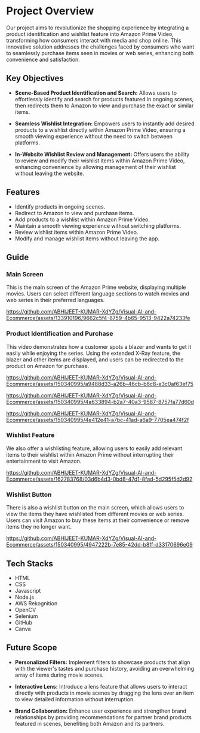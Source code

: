 # Project Overview

Our project aims to revolutionize the shopping experience by integrating a product identification and wishlist feature into Amazon Prime Video, transforming how consumers interact with media and shop online. This innovative solution addresses the challenges faced by consumers who want to seamlessly purchase items seen in movies or web series, enhancing both convenience and satisfaction.

## Key Objectives

- **Scene-Based Product Identification and Search:** Allows users to effortlessly identify and search for products featured in ongoing scenes, then redirects them to Amazon to view and purchase the exact or similar items.

- **Seamless Wishlist Integration:** Empowers users to instantly add desired products to a wishlist directly within Amazon Prime Video, ensuring a smooth viewing experience without the need to switch between platforms.

- **In-Website Wishlist Review and Management:** Offers users the ability to review and modify their wishlist items within Amazon Prime Video, enhancing convenience by allowing management of their wishlist without leaving the website.

## Features

- Identify products in ongoing scenes.
- Redirect to Amazon to view and purchase items.
- Add products to a wishlist within Amazon Prime Video.
- Maintain a smooth viewing experience without switching platforms.
- Review wishlist items within Amazon Prime Video.
- Modify and manage wishlist items without leaving the app.

## Guide

### Main Screen

This is the main screen of the Amazon Prime website, displaying multiple movies. Users can select different language sections to watch movies and web series in their preferred languages.

https://github.com/ABHIJEET-KUMAR-XdYZg/Visual-AI-and-Ecommerce/assets/133910196/9662c5f4-8759-4b65-9513-9422a74233fe


### Product Identification and Purchase

This video demonstrates how a customer spots a blazer and wants to get it easily while enjoying the series. Using the extended X-Ray feature, the blazer and other items are displayed, and users can be redirected to the product on Amazon for purchase.




https://github.com/ABHIJEET-KUMAR-XdYZg/Visual-AI-and-Ecommerce/assets/150340995/a9488d33-a26b-46cb-b6c8-e3c0af63ef75



https://github.com/ABHIJEET-KUMAR-XdYZg/Visual-AI-and-Ecommerce/assets/150340995/4a633894-b2a7-40a3-9587-8757fa77d60d



https://github.com/ABHIJEET-KUMAR-XdYZg/Visual-AI-and-Ecommerce/assets/150340995/4e412e41-a7bc-41ad-a6a9-7705ea474f2f






### Wishlist Feature

We also offer a wishlisting feature, allowing users to easily add relevant items to their wishlist within Amazon Prime without interrupting their entertainment to visit Amazon.





https://github.com/ABHIJEET-KUMAR-XdYZg/Visual-AI-and-Ecommerce/assets/162783768/03d6b4d3-0bd8-47d1-8fad-5d295f5d2d92


### Wishlist Button

There is also a wishlist button on the main screen, which allows users to view the items they have wishlisted from different movies or web series. Users can visit Amazon to buy these items at their convenience or remove items they no longer want.


https://github.com/ABHIJEET-KUMAR-XdYZg/Visual-AI-and-Ecommerce/assets/150340995/4947222b-7e85-42dd-b8ff-d33170696e09




## Tech Stacks

- HTML
- CSS
- Javascript
- Node.js
- AWS Rekognition
- OpenCV
- Selenium
- GitHub
- Canva

## Future Scope

- **Personalized Filters:** Implement filters to showcase products that align with the viewer's tastes and purchase history, avoiding an overwhelming array of items during movie scenes.

- **Interactive Lens:** Introduce a lens feature that allows users to interact directly with products in movie scenes by dragging the lens over an item to view detailed information without interruption.

- **Brand Collaboration:** Enhance user experience and strengthen brand relationships by providing recommendations for partner brand products featured in scenes, benefiting both Amazon and its partners.
